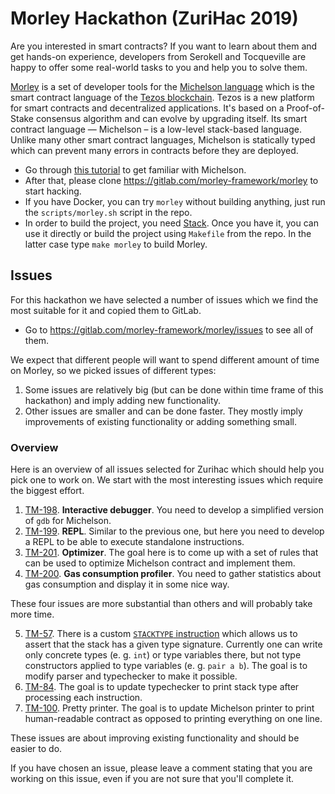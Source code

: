 # Morley Hackathon (ZuriHac 2019)

Are you interested in smart contracts?
If you want to learn about them and get hands-on experience, developers from Serokell and Tocqueville are happy to offer some real-world tasks to you and help you to solve them.

[Morley](https://gitlab.com/morley-framework/morley) is a set of developer tools for the [Michelson language](https://tezos.gitlab.io/master/whitedoc/michelson.html) which is the smart contract language of the [Tezos blockchain](https://tezos.com/).
Tezos is a new platform for smart contracts and decentralized applications.
It's based on a Proof-of-Stake consensus algorithm and can evolve by upgrading itself.
Its smart contract language — Michelson – is a low-level stack-based language.
Unlike many other smart contract languages, Michelson is statically typed which can prevent many errors in contracts before they are deployed.

* Go through [this tutorial](https://gitlab.com/morley-framework/michelson-tutorial) to get familiar with Michelson.
* After that, please clone https://gitlab.com/morley-framework/morley to start hacking.
* If you have Docker, you can try `morley` without building anything, just run the `scripts/morley.sh` script in the repo.
* In order to build the project, you need [Stack](https://docs.haskellstack.org/en/stable/README/).
Once you have it, you can use it directly or build the project using `Makefile` from the repo.
In the latter case type `make morley` to build Morley.

## Issues

For this hackathon we have selected a number of issues which we find the most suitable for it and copied them to GitLab.

* Go to https://gitlab.com/morley-framework/morley/issues to see all of them.

We expect that different people will want to spend different amount of time on Morley, so we picked issues of different types:
1. Some issues are relatively big (but can be done within time frame of this hackathon) and imply adding new functionality.
2. Other issues are smaller and can be done faster.
They mostly imply improvements of existing functionality or adding something small.

### Overview

Here is an overview of all issues selected for Zurihac which should help you pick one to work on.
We start with the most interesting issues which require the biggest effort.
1. [TM-198](https://issues.serokell.io/issue/TM-198).
**Interactive debugger**.
You need to develop a simplified version of `gdb` for Michelson.
2. [TM-199](https://issues.serokell.io/issue/TM-199).
**REPL**.
Similar to the previous one, but here you need to develop a REPL to be able to execute standalone instructions.
3. [TM-201](https://issues.serokell.io/issue/TM-201).
**Optimizer**.
The goal here is to come up with a set of rules that can be used to optimize Michelson contract and implement them.
4. [TM-200](https://issues.serokell.io/issue/TM-200).
**Gas consumption profiler**.
You need to gather statistics about gas consumption and display it in some nice way.

These four issues are more substantial than others and will probably take more time.

5. [TM-57](https://issues.serokell.io/issue/TM-57).
There is a custom [`STACKTYPE` instruction](https://gitlab.com/morley-framework/morley/blob/master/docs/morleyInstructions.md#stacktype) which allows us to assert that the stack has a given type signature.
Currently one can write only concrete types (e. g. `int`) or type variables there, but not type constructors applied to type variables (e. g. `pair a b`).
The goal is to modify parser and typechecker to make it possible.
6. [TM-84](https://issues.serokell.io/issue/TM-84).
The goal is to update typechecker to print stack type after processing each instruction.
7. [TM-100](https://issues.serokell.io/issue/TM-100).
Pretty printer.
The goal is to update Michelson printer to print human-readable contract as opposed to printing everything on one line.

These issues are about improving existing functionality and should be easier to do.

If you have chosen an issue, please leave a comment stating that you are working on this issue, even if you are not sure that you'll complete it.
